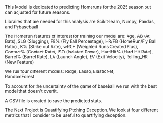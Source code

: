 This Model is dedicated to predicting Homeruns for the 2025 season but can adjusted for future seasons. 

Libraires that are needed for this analysis are Scikit-learn, Numpy, Pandas, and Pybasebaall

The Homerun features of interest for training our model are:
        Age, AB (At Bats), SLG (Slugging), FB% (Fly Ball Percentage),
        HR/FB (HomeRun/Fly Ball Ratio) , K% (Strike out Rate), wRC+ (Weighted Runs Created Plus),
        Contact% (Contact Rate), ISO (Isolated Power),
        HardHit% (Hard Hit Rate), Barrel% (Barrel Rate), LA (Launch Angle), EV (Exit Velocity),
        Rolling_HR (New Feature)

We run four different models:
        Ridge, 
        Lasso, 
        ElasticNet,  
        RandomForest
        
To account for the uncertainty of the game of baseball we run with the best model that doesn't overfit. 

A CSV file is created to save the predicted stats. 



The Next Project is Quantifying Pitching Deception. We look at four different metrics that I consider to be useful to quantifying deception.
